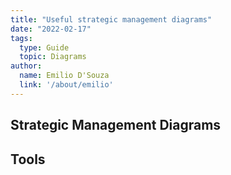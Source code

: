 ```yaml
---
title: "Useful strategic management diagrams"
date: "2022-02-17"
tags:
  type: Guide
  topic: Diagrams
author:
  name: Emilio D'Souza
  link: '/about/emilio'
---
```


## Strategic Management Diagrams



## Tools
